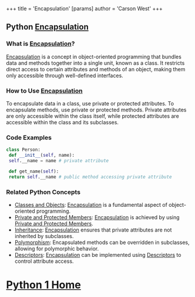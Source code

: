 +++
 title = 'Encapsulation'
[params]
	author = 'Carson West'
+++
## Python [Encapsulation](./../encapsulation/)

### What is [Encapsulation](./../encapsulation/)?
 [Encapsulation](./../encapsulation/) is a concept in object-oriented programming that bundles data and methods together into a single unit, known as a class. It restricts direct access to certain attributes and methods of an object, making them only accessible through well-defined interfaces.

### How to Use [Encapsulation](./../encapsulation/)
To encapsulate data in a class, use private or protected attributes. To encapsulate methods, use private or protected methods. Private attributes are only accessible within the class itself, while protected attributes are accessible within the class and its subclasses.

### Code Examples
```python
class Person:
 def __init__(self, name):
 self.__name = name # private attribute

 def get_name(self):
 return self.__name # public method accessing private attribute
```

### Related Python Concepts
- [Classes and Objects](./../classes-and-objects/): [Encapsulation](./../encapsulation/) is a fundamental aspect of object-oriented programming.
- [Private and Protected Members](./../private-and-protected-members/): [Encapsulation](./../encapsulation/) is achieved by using [Private and Protected Members](./../private-and-protected-members/).
- [Inheritance](./../inheritance/): [Encapsulation](./../encapsulation/) ensures that private attributes are not inherited by subclasses.
- [Polymorphism](./../polymorphism/): Encapsulated methods can be overridden in subclasses, allowing for polymorphic behavior.
- [Descriptors](./../descriptors/): [Encapsulation](./../encapsulation/) can be implemented using [Descriptors](./../descriptors/) to control attribute access.
# [Python 1 Home](./../python-1-home/)